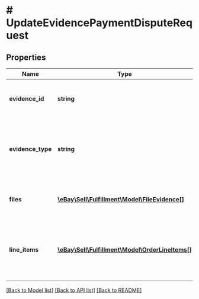 # # UpdateEvidencePaymentDisputeRequest

## Properties

Name | Type | Description | Notes
------------ | ------------- | ------------- | -------------
**evidence_id** | **string** | The unique identifier of the evidence set that is being updated with new evidence files.&lt;br&gt;&lt;br&gt; This ID is returned under the &lt;strong&gt;evidence&lt;/strong&gt; array in the &lt;a href&#x3D;\&quot;/api-docs/sell/fulfillment/resources/payment_dispute/methods/getPaymentDispute\&quot; target&#x3D;\&quot;_blank \&quot;&gt;getPaymentDispute&lt;/a&gt; response. | [optional]
**evidence_type** | **string** | This field is used to indicate the type of evidence being provided through one or more evidence files. All evidence files (if more than one) should be associated with the evidence type passed in this field.&lt;br&gt;&lt;br&gt;See the &lt;a href&#x3D;\&quot;/api-docs/sell/fulfillment/types/api:EvidenceTypeEnum\&quot; target&#x3D;\&quot;_blank \&quot;&gt;EvidenceTypeEnum&lt;/a&gt; type for the supported evidence types. For implementation help, refer to &lt;a href&#x3D;&#39;https://developer.ebay.com/api-docs/sell/fulfillment/types/api:EvidenceTypeEnum&#39;&gt;eBay API documentation&lt;/a&gt; | [optional]
**files** | [**\eBay\Sell\Fulfillment\Model\FileEvidence[]**](FileEvidence.md) | This array is used to specify one or more evidence files that will be added to the evidence set associated with a payment dispute. At least one evidence file must be specified in the &lt;strong&gt;files&lt;/strong&gt; array.&lt;br&gt;&lt;br&gt; The unique identifier of an evidence file is returned in the response payload of the &lt;strong&gt;uploadEvidence&lt;/strong&gt; method. | [optional]
**line_items** | [**\eBay\Sell\Fulfillment\Model\OrderLineItems[]**](OrderLineItems.md) | This required array identifies the order line item(s) for which the evidence file(s) will be applicable. &lt;br&gt;&lt;Br&gt;These values are returned under the &lt;strong&gt;evidenceRequests.lineItems&lt;/strong&gt; array in the &lt;a href&#x3D;\&quot;/api-docs/sell/fulfillment/resources/payment_dispute/methods/getPaymentDispute\&quot; target&#x3D;\&quot;_blank \&quot;&gt;getPaymentDispute&lt;/a&gt; response. &lt;br&gt;&lt;br&gt;&lt;span class&#x3D;\&quot;tablenote\&quot;&gt;&lt;b&gt;Note:&lt;/b&gt; Both the &lt;strong&gt;itemId&lt;/strong&gt; and &lt;strong&gt;lineItemID&lt;/strong&gt; fields are needed to identify each order line item.&lt;/span&gt; | [optional]

[[Back to Model list]](../../README.md#models) [[Back to API list]](../../README.md#endpoints) [[Back to README]](../../README.md)
